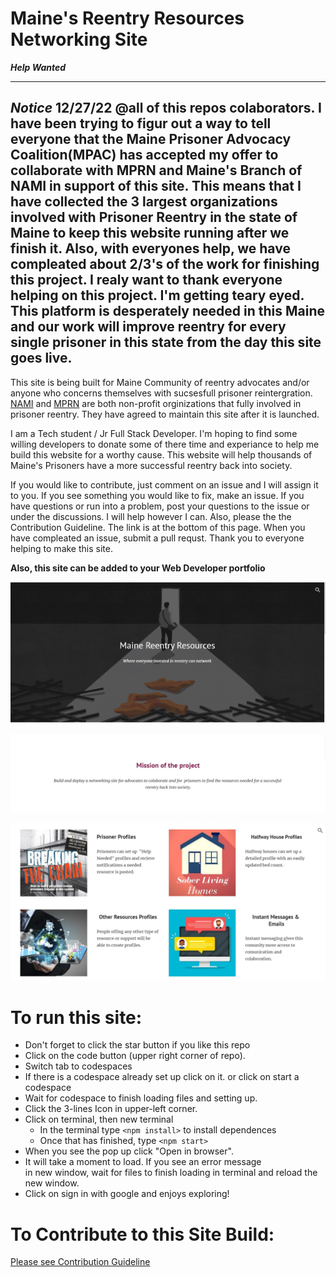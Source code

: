 # Maine's Reentry Resources Networking Site  

***Help Wanted***

-----------------------------------------------------------------------------------------------------------------------------------------------------------------------
***Notice*** 
12/27/22
@all of this repos colaborators. I have been trying to figur out a way to tell everyone that the Maine Prisoner Advocacy Coalition(MPAC) has accepted my offer to collaborate with MPRN and Maine's Branch of NAMI in support of this site. This means that I have collected the 3 largest organizations involved with Prisoner Reentry in the state of Maine to keep this website running after we finish it. Also, with everyones help, we have compleated about 2/3's of the work for finishing this project. I realy want to thank everyone helping on this project. I'm getting teary eyed. This platform is desperately needed  in this Maine and our work will improve reentry for every single prisoner in this state from the day this site goes live.
-----------------------------------------------------------------------------------------------------------------------------------------------------------------------

This site is being built for Maine Community of reentry advocates and/or anyone who concerns themselves with sucsesfull prisoner reintergration. [NAMI](https://www.namimaine.org/) and [MPRN](https://re-entrymaine.org/) are both non-profit orginizations that fully involved in prisoner reentry. They have agreed to maintain this site after it is launched.  

I am a Tech student / Jr Full Stack Developer. I'm hoping to find some willing developers to donate some of there time and experiance to help me build this website for a worthy cause. This website will help thousands of Maine's Prisoners have a more successful reentry back into society. 

If you would like to contribute, just comment on an issue and I will assign it to you. If you see something you would like to fix, make an issue. If you have questions or run into a problem, post your questions to the issue or under the discussions. I will help however I can. Also, please the the Contribution Guideline. The link is at the bottom of this page. When you have compleated an issue, submit a pull requst. Thank you to everyone helping to make this site.

**Also, this site can be added to your Web Developer portfolio**

<p align='center'>
<img width='800' src='mis/reentryPitch1.jpg'>
</p>
<p align='center'>
<img width='800' src='mis/reentryPitch2.jpg'>
</p>
<p align='center'>
<img width='800' src='mis/reentryPitch3.jpg'>
</p>


 
   
# **To run this site:**
   * Don't forget to click the star button if you like this repo
   * Click on the code button (upper right corner of repo).
   * Switch tab to codespaces
   * If there is a codespace already set up click on it.
    or click on start a codespace
   * Wait for codespace to finish loading files and setting up.
   * Click the 3-lines Icon in upper-left corner.
   * Click on terminal, then new terminal
      * In the terminal type `<npm install>` to install dependences
      * Once that has finished, type `<npm start>`
   * When you see the pop up click "Open in browser".
   * It will take a moment to load. If you see an error message   
   in new window, wait for files to finish loading in terminal and reload the new window. 
   * Click on sign in with google and enjoys exploring!

# To Contribute to this Site Build:
[Please see Contribution Guideline](https://github.com/4-Leafs-Code/Reentry/blob/main/contributing.md) 



